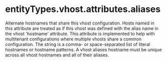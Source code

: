# entityTypes.vhost.attributes.aliases

Alternate hostnames that share this vhost configuration. Hosts named in this attribute are treated as if this vhost was defined with the alias name in the vhost 'hostname' attribute. This attribute is implemented to help with multitenant configurations where multiple vhosts share a common configuration. The string is a comma- or space-separated list of literal hostnames or hostname patterns. A vhost aliases hostname must be unique across all vhost hostnames and all of their aliases.

